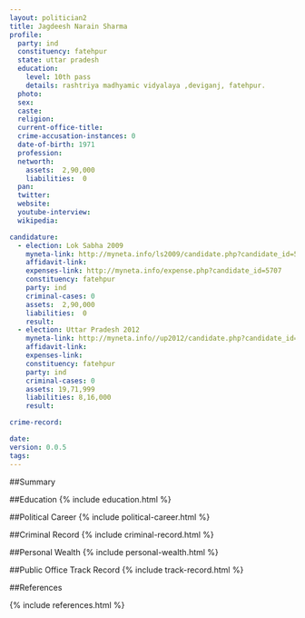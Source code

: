 ```yaml
---
layout: politician2
title: Jagdeesh Narain Sharma
profile: 
  party: ind
  constituency: fatehpur
  state: uttar pradesh
  education: 
    level: 10th pass
    details: rashtriya madhyamic vidyalaya ,deviganj, fatehpur.
  photo: 
  sex: 
  caste: 
  religion: 
  current-office-title: 
  crime-accusation-instances: 0
  date-of-birth: 1971
  profession: 
  networth: 
    assets:  2,90,000
    liabilities:  0
  pan: 
  twitter: 
  website: 
  youtube-interview: 
  wikipedia: 

candidature: 
  - election: Lok Sabha 2009
    myneta-link: http://myneta.info/ls2009/candidate.php?candidate_id=5707
    affidavit-link: 
    expenses-link: http://myneta.info/expense.php?candidate_id=5707
    constituency: fatehpur 
    party: ind
    criminal-cases: 0
    assets:  2,90,000
    liabilities:  0
    result:  
  - election: Uttar Pradesh 2012
    myneta-link: http://myneta.info//up2012/candidate.php?candidate_id=5820
    affidavit-link: 
    expenses-link: 
    constituency: fatehpur 
    party: ind
    criminal-cases: 0
    assets: 19,71,999
    liabilities: 8,16,000
    result:  

crime-record: 

date: 
version: 0.0.5
tags: 
---
```

##Summary


##Education
{% include education.html %}


##Political Career
{% include political-career.html %}


##Criminal Record
{% include criminal-record.html %}


##Personal Wealth
{% include personal-wealth.html %}


##Public Office Track Record
{% include track-record.html %}


##References


{% include references.html %}
